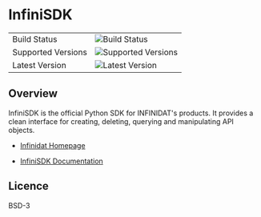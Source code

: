 InfiniSDK
=========


|                       |                                                                                    |
|-----------------------|------------------------------------------------------------------------------------|
| Build Status          | ![Build Status](https://secure.travis-ci.org/Infinidat/infinisdk.png?branch=master) |
| Supported Versions    | ![Supported Versions](https://img.shields.io/pypi/pyversions/infinisdk.svg)    |
| Latest Version        | ![Latest Version](https://img.shields.io/pypi/v/infinisdk.svg)                  |

Overview
--------

InfiniSDK is the official Python SDK for INFINIDAT's products.  It provides a clean interface for creating, deleting, querying and manipulating API objects.


* [Infinidat Homepage](https://www.infinidat.com)

* [InfiniSDK Documentation](https://infinisdk.readthedocs.org/)


Licence
-------
BSD-3

